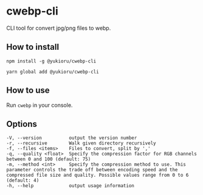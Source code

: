 # cwebp-cli

CLI tool for convert jpg/png files to webp.

## How to install
```
npm install -g @yukioru/cwebp-cli
```
```
yarn global add @yukioru/cwebp-cli
```

## How to use
Run `cwebp` in your console.


## Options
```
-V, --version          output the version number
-r, --recursive        Walk given directory recursively
-f, --files <items>    Files to convert, split by ','
-q, --quality <float>  Specify the compression factor for RGB channels between 0 and 100 (default: 75)
-m, --method <int>     Specify the compression method to use. This parameter controls the trade off between encoding speed and the compressed file size and quality. Possible values range from 0 to 6 (default: 4)
-h, --help             output usage information
```